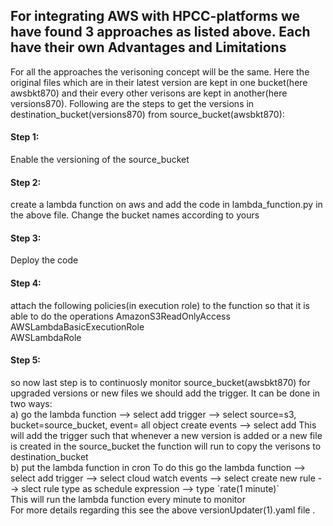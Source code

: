<h2>For integrating AWS with HPCC-platforms we have found 3 approaches as listed above. Each have their own Advantages and Limitations</h2>

For all the approaches the verisoning concept will be the same. Here the original files which are in their latest version are kept in one bucket(here awsbkt870) and their every other verisons are kept in another(here versions870). Following are the steps to get the versions in destination_bucket(versions870) from source_bucket(awsbkt870):

<h4>Step 1:</h4> Enable the versioning of the source_bucket
<h4>Step 2:</h4> create a lambda function on aws and add the code in lambda_function.py in the above file. Change the bucket names according to yours
<h4>Step 3:</h4> Deploy the code
<h4>Step 4:</h4> attach the following policies(in execution role) to the function so that it is able to do the operations
    AmazonS3ReadOnlyAccess	
<br>
    AWSLambdaBasicExecutionRole	
<br>
    AWSLambdaRole	
<br>
<h4>Step 5:</h4> so now last step is to continuosly monitor source_bucket(awsbkt870) for upgraded versions or new files we should add the trigger. It can be done in two ways:
<br>
a) go the lambda function --> select add trigger --> select source=s3, bucket=source_bucket, event= all object create events --> select add
    This will add the trigger such that whenever a new version is added or a new file is created in the source_bucket the function will run to copy the verisons to       destination_bucket
<br>
b) put the lambda function in cron To do this go the lambda function --> select add trigger --> select cloud watch events --> select create new rule --> slect rule type as schedule expression --> type `rate(1 minute)`
<br>
  This will run the lambda function every minute to monitor
<br>
For more details regarding this see the above versionUpdater(1).yaml file .
